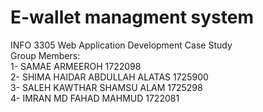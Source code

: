 # E-wallet managment system
INFO 3305 Web Application Development Case Study
<br>
Group Members:
<br>
1- SAMAE ARMEEROH 1722098
<br>
2- SHIMA HAIDAR ABDULLAH ALATAS 1725900
<br>
3- SALEH KAWTHAR SHAMSU ALAM 1725298
<br>
4- IMRAN MD FAHAD MAHMUD 1722081
